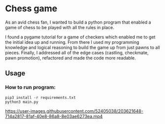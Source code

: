 # Chess game

As an avid chess fan, I wanted to build a python program that enabled a game of chess to be played with all the rules in place.

I found a pygame tutorial for a game of checkers which enabled me to get the initial idea up and running. From there I used my programming knowledge and logical reasoning to build the game up from just pawns to all pieces. Finally, I addressed all of the edge cases (castling, checkmate, pawn promotion), refactored and made the code more readable.

## Usage

### How to run program:

```
pip3 install -r requirements.txt
python3 main.py
```



https://user-images.githubusercontent.com/52405038/203621648-714a2817-81af-40e8-86a8-8e03ae6273ea.mp4




